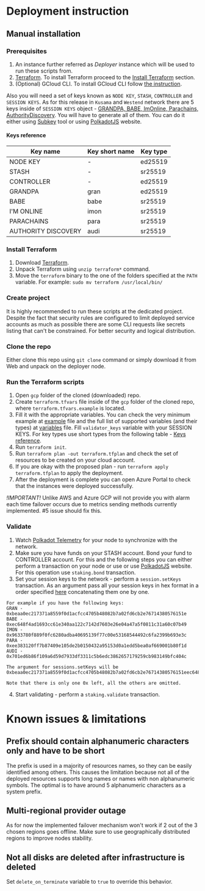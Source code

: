 # Deployment instruction

## Manual installation

### Prerequisites

1. An instance further referred as *Deployer* instance which will be used to run these scripts from.
2. [Terraform](https://www.terraform.io/downloads.html). To install Terraform proceed to the [Install Terraform](#install-terraform) section.
3. (Optional) GCloud CLI. To install GCloud CLI follow [the instruction](https://cloud.google.com/sdk/docs/quickstarts).

Also you will need a set of keys known as `NODE KEY`, `STASH`, `CONTROLLER` and `SESSION KEYS`. As for this release in `Kusama` and `Westend` network there are 5 keys inside of `SESSION KEYS` object - [GRANDPA, BABE, ImOnline, Parachains, AuthorityDiscovery](https://github.com/paritytech/polkadot/blob/master/runtime/kusama/src/lib.rs#L258). You will have to generate all of them. You can do it either using [Subkey](https://substrate.dev/docs/en/ecosystem/subkey) tool or using [PolkadotJS](https://polkadot.js.org/apps/#/accounts) website.

#### Keys reference

| Key name            | Key short name | Key type |
| ------------------- | -------------- | -------- |
| NODE KEY            | -              | ed25519  |
| STASH               | -              | sr25519  |
| CONTROLLER          | -              | ed25519  |
| GRANDPA             | gran           | ed25519  |
| BABE                | babe           | sr25519  |
| I'M ONLINE          | imon           | sr25519  |
| PARACHAINS          | para           | sr25519  |
| AUTHORITY DISCOVERY | audi           | sr25519  |

### Install Terraform

1. Download [Terraform](https://www.terraform.io/downloads.html).
2. Unpack Terraform using `unzip terraform*` command.
3. Move the `terraform` binary to the one of the folders specified at the `PATH` variable. For example: `sudo mv terraform /usr/local/bin/`

### Create project

It is highly recommended to run these scripts at the dedicated project. Despite the fact that security rules are configured to limit deployed service accounts as much as possible there are some CLI requests like secrets listing that can't be constrained. For better security and logical distribution.

### Clone the repo

Either clone this repo using `git clone` command or simply download it from Web and unpack on the deployer node.

### Run the Terraform scripts

1. Open `gcp` folder of the cloned (downloaded) repo.
2. Create `terraform.tfvars` file inside of the `gcp` folder of the cloned repo, where `terraform.tfvars.example` is located.
3. Fill it with the appropriate variables. You can check the very minimum example at [example](terraform.tfvars.example) file and the full list of supported variables (and their types) at [variables](variables.tf) file. Fill `validator_keys` variable with your SESSION KEYS. For key types use short types from the following table - [Keys reference](#keys-reference).
5. Run `terraform init`.
6. Run `terraform plan -out terraform.tfplan` and check the set of resources to be created on your cloud account.
7. If you are okay with the proposed plan - run `terraform apply terraform.tfplan` to apply the deployment.
8. After the deployment is complete you can open Azure Portal to check that the instances were deployed successfully.

*!IMPORTANT!* Unlike AWS and Azure GCP will not provide you with alarm each time failover occurs due to metrics sending methods currently implemented. #5 issue should fix this.

### Validate

1. Watch [Polkadot Telemetry](https://telemetry.polkadot.io/) for your node to synchronize with the network.<br />
2. Make sure you have funds on your STASH account. Bond your fund to CONTROLLER account. For this and the following steps you can either perform a transaction on your node or use or use [PolkadotJS](https://polkadot.js.org/apps/#/staking/actions) website. For this operation use `staking.bond` transaction.
3. Set your session keys to the network - perform a `session.setKeys` transaction. As an argument pass all your session keys in hex format in a order specified [here](https://github.com/paritytech/polkadot/blob/master/runtime/kusama/src/lib.rs#L258) concatenating them one by one. 
```
For example if you have the following keys:
GRAN - 0xbeaa0ec217371a8559f0d1acfcc4705b48082b7a02fd6cb2e76714380576151e
BABE - 0xec648f4ad1693cc61e340aa122c7142d7603e26e04a47a5f0811c31a60c07b49
IMON - 0x9633780f889f0fc6280adba40695139f77c00e53168544492c6fa2399b693e3c
PARA - 0xee383120ff7b87409e105de2b0150432a95153d0a1edd5bea0af669001b80f1d
AUDI - 0x701ed6b86f109a6d59d7933df3311c5b6edc3862657179259cb983149bfc404c

The argument for sessions.setKeys will be 0xbeaa0ec217371a8559f0d1acfcc4705b48082b7a02fd6cb2e76714380576151eec648f4ad1693cc61e340aa122c7142d7603e26e04a47a5f0811c31a60c07b499633780f889f0fc6280adba40695139f77c00e53168544492c6fa2399b693e3cee383120ff7b87409e105de2b0150432a95153d0a1edd5bea0af669001b80f1d701ed6b86f109a6d59d7933df3311c5b6edc3862657179259cb983149bfc404c

Note that there is only one 0x left, all the others are omitted.
```
4. Start validating - perform a `staking.validate` transaction.

# Known issues & limitations

## Prefix should contain alphanumeric characters only and have to be short

The prefix is used in a majority of resources names, so they can be easily identified among others. This causes the limitation because not all of the deployed resources supports long names or names with non alphanumeric symbols. The optimal is to have around 5 alphanumeric characters as a system prefix.

## Multi-regional provider outage

As for now the implemented failover mechanism won't work if 2 out of the 3 chosen regions goes offline. Make sure to use geographically distributed regions to improve nodes stability.

## Not all disks are deleted after infrastructure is deleted

Set `delete_on_terminate` variable to `true` to override this behavior.
